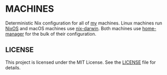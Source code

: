 # MACHINES

Deterministic Nix configuration for all of [my](https://devhuman.net) machines.
Linux machines run [NixOS](https://nixos.org) and macOS machines
use [nix-darwin](https://github.com/nix-darwin/nix-darwin).
Both machines use [home-manager](https://github.com/nix-community/home-manager)
for the bulk of their configuration.

## LICENSE

This project is licensed under the MIT License.
See the [LICENSE](LICENSE) file for details.
